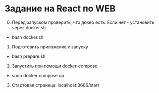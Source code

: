 # Задание на React по WEB

0. Перед запуском проверить, что докер есть. Если нет - установить через docker.sh
- bash docker.sh

1. Подготовить приложение к запуску
- bash prepare.sh

2. Запустить при помощи docker-compose
- sudo docker compose up

3. Стартовая страница: localhost:3666/start
